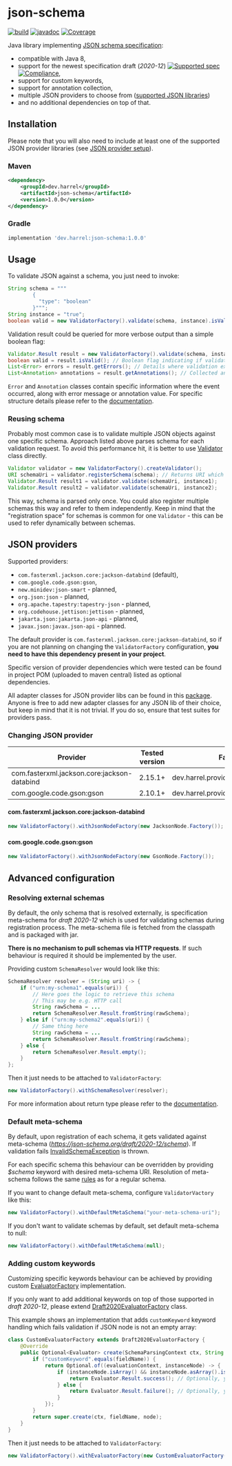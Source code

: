 # json-schema

[![build](https://github.com/harrel56/json-schema/actions/workflows/build.yml/badge.svg)](https://github.com/harrel56/json-schema/actions/workflows/build.yml)
[![javadoc](https://javadoc.io/badge2/dev.harrel/json-schema/javadoc.svg)](https://javadoc.io/doc/dev.harrel/json-schema)
[![Coverage](https://harrel56.github.io/json-schema/jacoco.svg)](https://github.com/harrel56/json-schema/actions/workflows/build.yml)


Java library implementing [JSON schema specification](https://json-schema.org/specification.html):
- compatible with Java 8,
- support for the newest specification draft (*2020-12*) [![Supported spec](https://img.shields.io/endpoint?url=https%3A%2F%2Fbowtie-json-schema.github.io%2Fbowtie%2Fbadges%2Fjava-json-schema%2Fsupported_versions.json)](https://bowtie-json-schema.github.io/bowtie/) [![Compliance](https://img.shields.io/endpoint?url=https%3A%2F%2Fbowtie-json-schema.github.io%2Fbowtie%2Fbadges%2Fjava-json-schema%2Fcompliance%2FDraft_2020-12.json)](https://bowtie-json-schema.github.io/bowtie/),
- support for custom keywords,
- support for annotation collection,
- multiple JSON providers to choose from ([supported JSON libraries](#json-providers))
- and no additional dependencies on top of that.

## Installation
Please note that you will also need to include at least one of the supported JSON provider libraries (see [JSON provider setup](#json-providers)).
### Maven
```xml
<dependency>
    <groupId>dev.harrel</groupId>
    <artifactId>json-schema</artifactId>
    <version>1.0.0</version>
</dependency>
```
### Gradle
```groovy
implementation 'dev.harrel:json-schema:1.0.0'
```

## Usage
To validate JSON against a schema, you just need to invoke:
```java
String schema = """
        {
          "type": "boolean"
        }""";
String instance = "true";
boolean valid = new ValidatorFactory().validate(schema, instance).isValid();
```
Validation result could be queried for more verbose output than a simple boolean flag:
```java
Validator.Result result = new ValidatorFactory().validate(schema, instance);
boolean valid = result.isValid(); // Boolean flag indicating if validation succeeded
List<Error> errors = result.getErrors(); // Details where validation exactly failed
List<Annotation> annotations = result.getAnnotations(); // Collected annotation during validation process
```
`Error` and `Annotation` classes contain specific information where the event occurred, along with error message or annotation value. For specific structure details please refer to the [documentation](https://javadoc.io/doc/dev.harrel/json-schema/latest/dev/harrel/jsonschema/ResultItem.html).

### Reusing schema
Probably most common case is to validate multiple JSON objects against one specific schema. Approach listed above parses schema for each validation request. To avoid this performance hit, it is better to use [Validator](https://javadoc.io/doc/dev.harrel/json-schema/latest/dev/harrel/jsonschema/Validator.html) class directly.
```java
Validator validator = new ValidatorFactory().createValidator();
URI schemaUri = validator.registerSchema(schema); // Returns URI which should be used to refer to this schema
Validator.Result result1 = validator.validate(schemaUri, instance1);
Validator.Result result2 = validator.validate(schemaUri, instance2);
```
This way, schema is parsed only once. You could also register multiple schemas this way and refer to them independently. Keep in mind that the "registration space" for schemas is common for one `Validator` - this can be used to refer dynamically between schemas.

## <a name="json-providers"></a> JSON providers
Supported providers:
- `com.fasterxml.jackson.core:jackson-databind` (default),
- `com.google.code.gson:gson`,
- `new.minidev:json-smart` - planned,
- `org.json:json` - planned,
- `org.apache.tapestry:tapestry-json` - planned,
- `org.codehouse.jettison:jettison` - planned,
- `jakarta.json:jakarta.json-api` - planned,
- `javax.json:javax.json-api` - planned.

The default provider is `com.fasterxml.jackson.core:jackson-databind`, so if you are not planning on changing the `ValidatorFactory` configuration, **you need to have this dependency present in your project**.

Specific version of provider dependencies which were tested can be found in project POM (uploaded to maven central) listed as optional dependencies.

All adapter classes for JSON provider libs can be found in this [package](https://javadoc.io/doc/dev.harrel/json-schema/latest/dev/harrel/jsonschema/providers/package-summary.html). Anyone is free to add new adapter classes for any JSON lib of their choice, but keep in mind that it is not trivial. If you do so, ensure that test suites for providers pass.

### Changing JSON provider

| Provider                                    | Tested version | Factory class                            | Provider node class                     |
|---------------------------------------------|----------------|------------------------------------------|-----------------------------------------|
| com.fasterxml.jackson.core:jackson-databind | 2.15.1+        | dev.harrel.providers.JacksonNode.Factory | com.fasterxml.jackson.databind.JsonNode |
| com.google.code.gson:gson                   | 2.10.1+        | dev.harrel.providers.GsonNode.Factory    | com.google.gson.JsonElement             |

#### com.fasterxml.jackson.core:jackson-databind
```java
new ValidatorFactory().withJsonNodeFactory(new JacksonNode.Factory());
```

#### com.google.code.gson:gson
```java
new ValidatorFactory().withJsonNodeFactory(new GsonNode.Factory());
```

## Advanced configuration
### <a name="schema-resolver"></a> Resolving external schemas
By default, the only schema that is resolved externally, is specification meta-schema for *draft 2020-12* which is used for validating schemas during registration process. The meta-schema file is fetched from the classpath and is packaged with jar.

**There is no mechanism to pull schemas via HTTP requests**. If such behaviour is required it should be implemented by the user.

Providing custom `SchemaResolver` would look like this:
```java
SchemaResolver resolver = (String uri) -> {
    if ("urn:my-schema1".equals(uri)) {
        // Here goes the logic to retrieve this schema
        // This may be e.g. HTTP call
        String rawSchema = ...
        return SchemaResolver.Result.fromString(rawSchema);
    } else if ("urn:my-schema2".equals(uri)) {
        // Same thing here
        String rawSchema = ...
        return SchemaResolver.Result.fromString(rawSchema);
    } else {
        return SchemaResolver.Result.empty();
    }
};
```
Then it just needs to be attached to `ValidatorFactory`:
```java
new ValidatorFactory().withSchemaResolver(resolver);
```
For more information about return type please refer to the [documentation](https://javadoc.io/doc/dev.harrel/json-schema/latest/dev/harrel/jsonschema/SchemaResolver.Result.html).

### Default meta-schema
By default, upon registration of each schema, it gets validated against meta-schema (*https://json-schema.org/draft/2020-12/schema*). If validation fails [InvalidSchemaException](https://javadoc.io/doc/dev.harrel/json-schema/latest/dev/harrel/jsonschema/InvalidSchemaException.html) is thrown.

For each specific schema this behaviour can be overridden by providing *$schema* keyword with desired meta-schema URI. Resolution of meta-schema follows the same [rules](#schema-resolver) as for a regular schema.

If you want to change default meta-schema, configure `ValidatorVactory` like this:
```java
new ValidatorFactory().withDefaultMetaSchema("your-meta-schema-uri");
```

If you don't want to validate schemas by default, set default meta-schema to null:
```java
new ValidatorFactory().withDefaultMetaSchema(null);
```

### Adding custom keywords
Customizing specific keywords behaviour can be achieved by providing custom [EvaluatorFactory](https://javadoc.io/doc/dev.harrel/json-schema/latest/dev/harrel/jsonschema/EvaluatorFactory.html) implementation.

If you only want to add additional keywords on top of those supported in *draft 2020-12*, please extend [Draft2020EvaluatorFactory](https://javadoc.io/doc/dev.harrel/json-schema/latest/dev/harrel/jsonschema/Draft2020EvaluatorFactory.html) class.

This example shows an implementation that adds `customKeyword` keyword handling which fails validation if JSON node is not an empty array:
```java
class CustomEvaluatorFactory extends Draft2020EvaluatorFactory {
    @Override
    public Optional<Evaluator> create(SchemaParsingContext ctx, String fieldName, JsonNode node) {
        if ("customKeyword".equals(fieldName)) {
            return Optional.of((evaluationContext, instanceNode) -> {
                if (instanceNode.isArray() && instanceNode.asArray().isEmpty()) {
                    return Evaluator.Result.success(); // Optionally, you could also pass annotation
                } else {
                    return Evaluator.Result.failure(); // Optionally, you could also pass error message
                }
            });
        }
        return super.create(ctx, fieldName, node);
    }
}
```

Then it just needs to be attached to `ValidatorFactory`:
```java
new ValidatorFactory().withEvaluatorFactory(new CustomEvaluatorFactory());
```